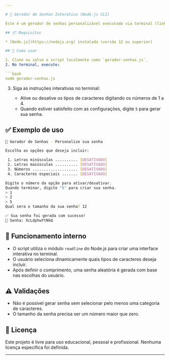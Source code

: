 ```yaml
---

# 🔐 Gerador de Senhas Interativo (Node.js CLI)

Este é um gerador de senhas personalizável executado via terminal (linha de comando) usando Node.js. O usuário pode escolher quais tipos de caracteres incluir (letras maiúsculas, minúsculas, números e símbolos especiais) e definir o comprimento da senha gerada.

## 📦 Requisitos

* [Node.js](https://nodejs.org) instalado (versão 12 ou superior)

## 🚀 Como usar

1. Clone ou salve o script localmente como `gerador-senhas.js`.
2. No terminal, execute:

```bash
node gerador-senhas.js
```

3. Siga as instruções interativas no terminal:

   * Ative ou desative os tipos de caracteres digitando os números de 1 a 4.
   * Quando estiver satisfeito com as configurações, digite `5` para gerar sua senha.

## ✅ Exemplo de uso

```bash
🔐 Gerador de Senhas - Personalize sua senha

Escolha as opções que deseja incluir:

 1. Letras minúsculas .......... [DESATIVADO]
 2. Letras maiúsculas .......... [DESATIVADO]
 3. Números .................... [DESATIVADO]
 4. Caracteres especiais ....... [DESATIVADO]

Digite o número da opção para ativar/desativar.
Quando terminar, digite "5" para criar sua senha.
> 1
> 2
> 5
Qual sera o tamanho da sua senha? 12

✅ Sua senha foi gerada com sucesso!
🔐 Senha: XcLdphwYtNkQ
```

## 🧠 Funcionamento interno

* O script utiliza o módulo `readline` do Node.js para criar uma interface interativa no terminal.
* O usuário seleciona dinamicamente quais tipos de caracteres deseja incluir.
* Após definir o comprimento, uma senha aleatória é gerada com base nas escolhas do usuário.

## ⚠️ Validações

* Não é possível gerar senha sem selecionar pelo menos uma categoria de caracteres.
* O tamanho da senha precisa ser um número maior que zero.

## 📄 Licença

Este projeto é livre para uso educacional, pessoal e profissional. Nenhuma licença específica foi definida.

---
```

